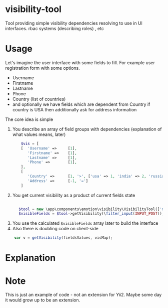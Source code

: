 # visibility-tool
Tool providing simple visibility dependencies resolving to use in UI interfaces. rbac systems (describing roles) , etc

# Usage
Let's imagine the user interface with some fields to fill. 
For example user registration form with some options.
 * Username
 * Firstname
 * Lastname
 * Phone
 * Country (list of countries)
 * and optionally we have  fields which are dependent from Country
    if country is USA then additionally ask for address information
      
The core idea is simple 
 1. You describe an array of field groups with dependencies
    (explanation of what values means, later)
```php
       $vis = [
       [  'Username' =>     [1],
          'Firstname' =>    [1],
          'Lastname' =>     [1],
          'Phone' =>        [1],
       ],
       [
          'Country' =>      [1, '>', ['usa' => 1, 'india' => 2, 'russia' => 3]],
          'Address' =>      [-1, '=']
       ]       
```

 2. You get current visibility as a product of current fields state
```php
    
      $tool = new \app\components\emotion\visibility\VisibilityTool(['map' => $vis]);
      $visibleFields = $tool->getVisibility(\filter_input(INPUT_POST));
```
 3. You use the calculated `$visibleFields` array later to build the interface
 4. Also there is doubling code on client-side
```js    
    var v = getVisibility(fieldsValues, visMap);
```
# Explanation

# Note
This is just an example of code - not an extension for Yii2. Maybe some day it would grow up to be an extension.
